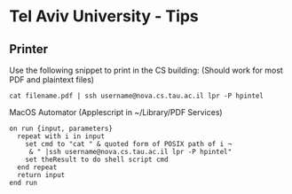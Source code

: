 # Tel Aviv University - Tips

## Printer
Use the following snippet to print in the CS building: (Should work for most PDF and plaintext files)

`cat filename.pdf | ssh username@nova.cs.tau.ac.il lpr -P hpintel`

MacOS Automator (Applescript in ~/Library/PDF Services)
```
on run {input, parameters}
  repeat with i in input
    set cmd to "cat " & quoted form of POSIX path of i ¬
     & " |ssh username@nova.cs.tau.ac.il lpr -P hpintel"
    set theResult to do shell script cmd
  end repeat
  return input
end run
```